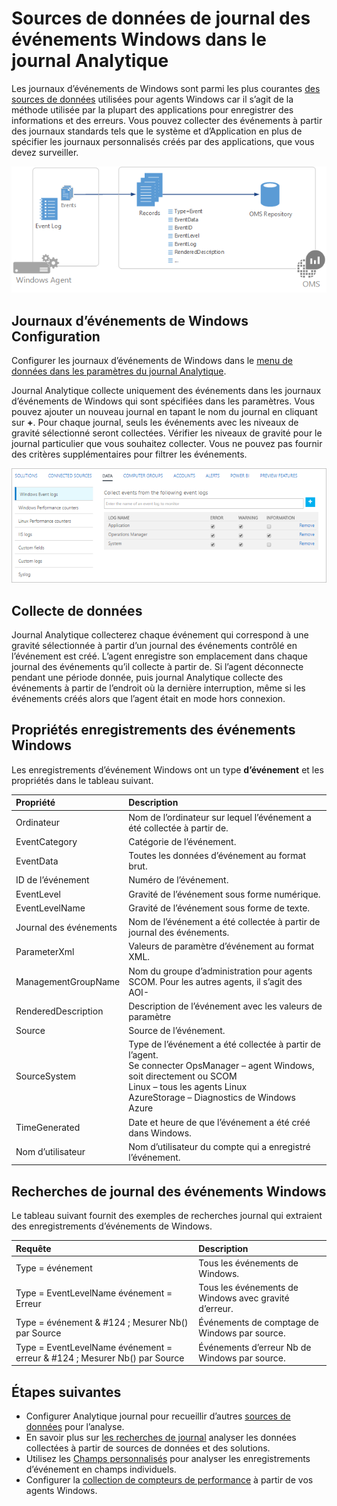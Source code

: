 <properties 
   pageTitle="Les journaux des événements Windows dans journal Analytique | Microsoft Azure"
   description="Les journaux d’événements de Windows sont un des sources de données plus courantes utilisées par journal Analytique.  Cet article décrit comment configurer la collecte des journaux d’événements de Windows et les détails des enregistrements que créent dans le référentiel OMS."
   services="log-analytics"
   documentationCenter=""
   authors="bwren"
   manager="jwhit"
   editor="tysonn" />
<tags 
   ms.service="log-analytics"
   ms.devlang="na"
   ms.topic="article"
   ms.tgt_pltfrm="na"
   ms.workload="infrastructure-services"
   ms.date="10/18/2016"
   ms.author="bwren" />

# <a name="windows-event-log-data-sources-in-log-analytics"></a>Sources de données de journal des événements Windows dans le journal Analytique

Les journaux d’événements de Windows sont parmi les plus courantes [des sources de données](log-analytics-data-sources.md) utilisées pour agents Windows car il s’agit de la méthode utilisée par la plupart des applications pour enregistrer des informations et des erreurs.  Vous pouvez collecter des événements à partir des journaux standards tels que le système et d’Application en plus de spécifier les journaux personnalisés créés par des applications, que vous devez surveiller.

![Événements de Windows](media/log-analytics-data-sources-windows-events/overview.png)     

## <a name="configuring-windows-event-logs"></a>Journaux d’événements de Windows Configuration

Configurer les journaux d’événements de Windows dans le [menu de données dans les paramètres du journal Analytique](log-analytics-data-sources.md#configuring-data-sources).

Journal Analytique collecte uniquement des événements dans les journaux d’événements de Windows qui sont spécifiées dans les paramètres.  Vous pouvez ajouter un nouveau journal en tapant le nom du journal en cliquant sur **+**.  Pour chaque journal, seuls les événements avec les niveaux de gravité sélectionné seront collectées.  Vérifier les niveaux de gravité pour le journal particulier que vous souhaitez collecter.  Vous ne pouvez pas fournir des critères supplémentaires pour filtrer les événements.

![Configurer des événements Windows](media/log-analytics-data-sources-windows-events/configure.png)


## <a name="data-collection"></a>Collecte de données

Journal Analytique collecterez chaque événement qui correspond à une gravité sélectionnée à partir d’un journal des événements contrôlé en l’événement est créé.  L’agent enregistre son emplacement dans chaque journal des événements qu’il collecte à partir de.  Si l’agent déconnecte pendant une période donnée, puis journal Analytique collecte des événements à partir de l’endroit où la dernière interruption, même si les événements créés alors que l’agent était en mode hors connexion.


## <a name="windows-event-records-properties"></a>Propriétés enregistrements des événements Windows

Les enregistrements d’événement Windows ont un type **d’événement** et les propriétés dans le tableau suivant.

| Propriété | Description |
|:--|:--|
| Ordinateur            | Nom de l’ordinateur sur lequel l’événement a été collectée à partir de. |
| EventCategory       | Catégorie de l’événement. |
| EventData           | Toutes les données d’événement au format brut. |
| ID de l’événement             | Numéro de l’événement. |
| EventLevel          | Gravité de l’événement sous forme numérique. |
| EventLevelName      | Gravité de l’événement sous forme de texte. |
| Journal des événements            | Nom de l’événement a été collectée à partir de journal des événements. |
| ParameterXml        | Valeurs de paramètre d’événement au format XML. |
| ManagementGroupName | Nom du groupe d’administration pour agents SCOM.  Pour les autres agents, il s’agit des AOI-<workspace ID> |
| RenderedDescription | Description de l’événement avec les valeurs de paramètre |
| Source              | Source de l’événement. |
| SourceSystem  | Type de l’événement a été collectée à partir de l’agent. <br> Se connecter OpsManager – agent Windows, soit directement ou SCOM <br> Linux – tous les agents Linux  <br> AzureStorage – Diagnostics de Windows Azure |
| TimeGenerated       | Date et heure de que l’événement a été créé dans Windows. |
| Nom d’utilisateur            | Nom d’utilisateur du compte qui a enregistré l’événement. |



## <a name="log-searches-with-windows-events"></a>Recherches de journal des événements Windows

Le tableau suivant fournit des exemples de recherches journal qui extraient des enregistrements d’événements de Windows.

| Requête | Description |
|:--|:--|
| Type = événement | Tous les événements de Windows. |
| Type = EventLevelName événement = Erreur | Tous les événements de Windows avec gravité d’erreur. |
| Type = événement & #124 ; Mesurer Nb() par Source | Événements de comptage de Windows par source. |
| Type = EventLevelName événement = erreur & #124 ; Mesurer Nb() par Source | Événements d’erreur Nb de Windows par source. |

## <a name="next-steps"></a>Étapes suivantes

- Configurer Analytique journal pour recueillir d’autres [sources de données](log-analytics-data-sources.md) pour l’analyse.
- En savoir plus sur [les recherches de journal](log-analytics-log-searches.md) analyser les données collectées à partir de sources de données et des solutions.  
- Utilisez les [Champs personnalisés](log-analytics-custom-fields.md) pour analyser les enregistrements d’événement en champs individuels.
- Configurer la [collection de compteurs de performance](log-analytics-data-sources-performance-counters.md) à partir de vos agents Windows.